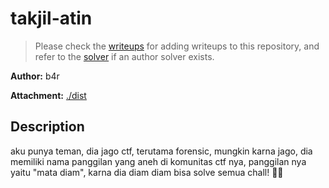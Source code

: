 # takjil-atin

> Please check the [writeups](./writeups/) for adding writeups to this repository, and refer to the [solver](./solver/) if an author solver exists.

**Author:** b4r

**Attachment:** [./dist](./dist)


## Description
aku punya teman, dia jago ctf, terutama forensic, mungkin karna jago, dia memiliki nama panggilan yang aneh di komunitas ctf nya, panggilan nya yaitu "mata diam", karna dia diam diam bisa solve semua chall! 🥶🥶
